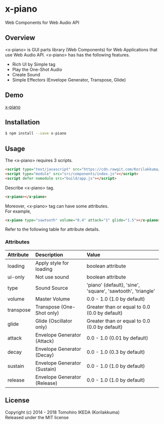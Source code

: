 x-piano
=========
  
Web Components for Web Audio API
  
## Overview
  
&lt;x-piano&gt; is GUI parts library (Web Components) for Web Applications that use Web Audio API.
&lt;x-piano&gt; has has the following features.
  
- Rich UI by Simple tag
- Play the One-Shot Audio
- Create Sound
- Simple Effectors (Envelope Generator, Transpose, Glide)
  
## Demo
  
[x-piano](https://korilakkuma.github.io/x-piano/)
  
## Installation
  
```bash
$ npm install --save x-piano
```
  
## Usage
  
The &lt;x-piano&gt; requires 3 scripts.
  
```HTML
<script type="text/javascript" src="https://cdn.rawgit.com/Korilakkuma/XSound/master/build/xsound.js"></script>
<script type="module" src="src/components/index.js"></script>
<script defer nomodule src="build/app.js"></script>
```
  
Describe &lt;x-piano&gt; tag.
  
```HTML
<x-piano></x-piano>
```
  
Moreover, &lt;x-piano&gt; tag can have some attributes.  
For example,
  
```HTML
<x-piano type="sawtooth" volume="0.4" attack="1" glide="1.5"></x-piano>
```
  
Refer to the following table for attribute details.
  
### Attributes
  
|  Attribute | Description                  | Value                                                                      |
|:-----------|:-----------------------------|:---------------------------------------------------------------------------|
| loading    | Apply style for loading      | boolean attribute                                                          |
| ui-only    | Not use sound                | boolean attribute                                                          |
| type       | Sound Source                 | 'piano' (default), 'sine', 'square', 'sawtooth', 'triangle'                |
| volume     | Master Volume                | 0.0 - 1.0 (1.0  by default)                                                |
| transpose  | Transpose (One-Shot only)    | Greater than or equal to 0.0 (0.0 by default)                              |
| glide      | Glide (Oscillator only)      | Greater than or equal to 0.0 (0.0 by default)                              |
| attack     | Envelope Generator (Attack)  | 0.0 - 1.0 (0.01 by default)                                                |
| decay      | Envelope Generator (Decay)   | 0.0 - 1.0 (0.3  by default)                                                |
| sustain    | Envelope Generator (Sustain) | 0.0 - 1.0 (1.0  by default)                                                |
| release    | Envelope Generator (Release) | 0.0 - 1.0 (1.0  by default)                                                |
  
## License
  
Copyright (c) 2014 - 2018 Tomohiro IKEDA (Korilakkuma)  
Released under the MIT license
  

